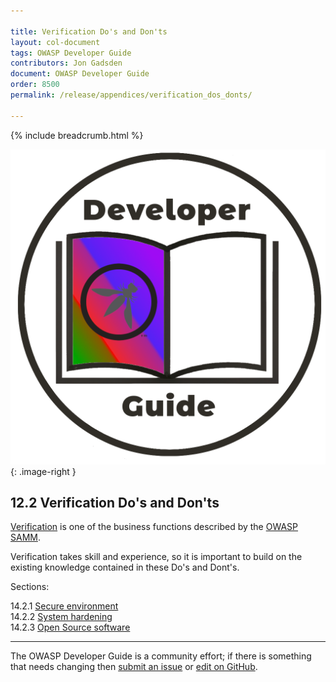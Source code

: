 ```yaml
---

title: Verification Do's and Don'ts
layout: col-document
tags: OWASP Developer Guide
contributors: Jon Gadsden
document: OWASP Developer Guide
order: 8500
permalink: /release/appendices/verification_dos_donts/

---
```


{% include breadcrumb.html %}

<style type="text/css">
.image-right {
  height: 180px;
  display: block;
  margin-left: auto;
  margin-right: auto;
  float: right;
}
</style>

![Developer guide logo](../../../assets/images/dg_logo_bbd.png "OWASP Developer Guide"){: .image-right }

## 12.2 Verification Do's and Don'ts

[Verification][sammv] is one of the business functions described by the [OWASP SAMM][samm].

Verification takes skill and experience, so it is important to build on the existing knowledge
contained in these Do's and Dont's.

Sections:

14.2.1 [Secure environment](01-secure-environment.md)  
14.2.2 [System hardening](02-system-hardening.md)  
14.2.3 [Open Source software](03-open-source-software.md)  

----

The OWASP Developer Guide is a community effort; if there is something that needs changing
then [submit an issue][issue1402] or [edit on GitHub][edit1402].

[edit1402]: https://github.com/OWASP/www-project-developer-guide/blob/main/draft/14-appendices/02-verification-dos-donts/toc.md
[issue1402]: https://github.com/OWASP/www-project-developer-guide/issues/new?labels=enhancement&template=request.md&title=Update:%2014-appendices/02-verification-dos-donts/00-toc
[samm]: https://owaspsamm.org/about/
[sammv]: https://owaspsamm.org/model/verification/
